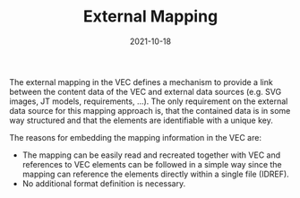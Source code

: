 ﻿---
title: External Mapping
toc: false
type: specs
layout:  package
date: "2021-10-18"
draft: false
specification: VEC
version: 1.2.1
documentType: "Recommendation"
elementType:  Package
menu:
  VEC-1.2.1:    
    identifier: external-mapping
    weight: 1011 

# Prev/next pager order (if `docs_section_pager` enabled in `params.toml`)
weight: 1011
---
<p> The external mapping in the VEC defines a mechanism to provide a link between the content data of the VEC&#160;and external data sources (e.g. SVG images, JT models, requirements, ...). The only requirement on the external data source for this mapping approach is, that the contained data is in some way structured and that the elements are identifiable with a unique key.      </p>      <p> The reasons for embedding the mapping information in the VEC&#160;are:      </p>      <ul>       <li> The mapping can be easily read and recreated together with VEC and references to VEC elements can be followed in a simple way since the mapping can reference the elements directly within a single file (IDREF).        </li>       <li> No additional format definition is necessary.        </li>     </ul>     <p> &#160;      </p>